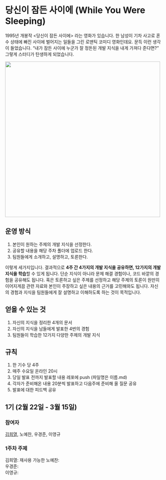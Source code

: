 # 당신이 잠든 사이에 (While You Were Sleeping)
1995년 개봉작 <당신이 잠든 사이에> 라는 영화가 있습니다. 한 남성이 기차 사고로 혼수 상태에 빠진 사이에 벌어지는 일들을 그린 로맨틱 코미디 영화인데요. 문득 이런 생각이 들었습니다. “내가 잠든 사이에 누군가 잘 정돈된 개발 지식을 내게 가져다 준다면?” 그렇게 스터디가 탄생하게 되었습니다.  


<img src="https://user-images.githubusercontent.com/76519867/220370928-ecdfa7d9-e8bb-4fa2-b29d-af69a51ce573.jpg" width="500">  

## 운영 방식
1. 본인이 원하는 주제의 개발 지식을 선정한다.
2. 공유할 내용을 해당 주차 폴더에 업로드 한다.
3. 팀원들에게 소개하고, 설명하고, 토론한다.

이렇게 세가지입니다. 결과적으로 **4주 간 4가지의 개발 지식을 공유하면, 12가지의 개발 지식을 학습**할 수 있게 됩니다. 단순 지식이 아니라 문제 해결 경험이나, 코드 바깥의 경험을 공유해도 됩니다. 혹은 토론하고 싶은 주제를 선정하고 해당 주제의 토론이 원만히 이어지게끔 관련 자료와 본인이 주장하고 싶은 내용의 근거를 고민해와도 됩니다. 자신의 경험과 지식을 팀원들에게 잘 설명하고 이해하도록 하는 것이 목적입니다.

## 얻을 수 있는 것
1. 자신의 지식을 정리한 4개의 문서
2. 자신의 지식을 남들에게 발표한 4번의 경험
3. 팀원들이 학습한 12가지 다양한 주제의 개발 지식

## 규칙
1. 한 기수 당 4주
2. 매주 수요일 온라인 20시
3. 당일 발표 전까지 발표할 내용 레포에 push (파일명은 이름.md)
4. 각자가 준비해온 내용 20분씩 발표하고 다음주에 준비해 올 질문 공유
5. 발표에 대한 피드백 공유

## 1기 (2월 22일 - 3월 15일)
### 참여자
[김희열](https://github.com/herekim), 노예찬, 우경준, 이영규
### 1주차 주제
김희열: 재사용 가능한 
노예찬:  
우경준:  
이영규:  
